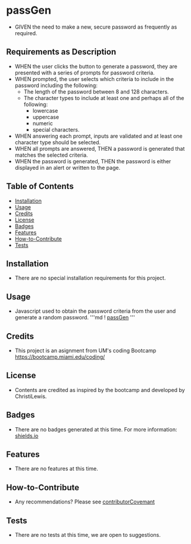 # passGen
* GIVEN the need to make a new, secure password as frequently as required.

## Requirements as Description

* WHEN the user clicks the button to generate a password, they are presented with a series of prompts for password criteria.
* WHEN prompted, the user selects which criteria to include in the password including the following:
    * The length of the password between 8 and 128 characters.
    * The character types to include at least one and perhaps all of the following:
        * lowercase
        * uppercase
        * numeric
        * special characters.
* WHEN answering each prompt, inputs are validated and at least one character type should be selected.
* WHEN all prompts are answered, THEN a password is generated that matches the selected criteria.
* WHEN the password is generated, THEN the password is either displayed in an alert or written to the page.

## Table of Contents
* [Installation](#installation)
* [Usage](#usage)
* [Credits](#credits)
* [License](#license)
* [Badges](#badges)
* [Features](#features)
* [How-to-Contribute](#how-to-contribute)
* [Tests](#tests)

## Installation
* There are no special installation requirements for this project.

## Usage
* Javascript used to obtain the password criteria from the user and generate a random password.
'''md
! [passGen](assets/images/screenshot-passGen.png)
'''

## Credits
* This project is an asignment from UM's coding Bootcamp https://bootcamp.miami.edu/coding/

## License
* Contents are credited as inspired by the bootcamp and developed by ChristiLewis. 

## Badges
* There are no badges generated at this time. For more information: [shields.io](https://shields.io/)

## Features
* There are no features at this time.

## How-to-Contribute
* Any recommendations?  Please see [contributorCovemant](https://www.contributor-covenant.org)

## Tests
* There are no tests at this time, we are open to suggestions.